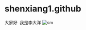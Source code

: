 # shenxiang1.github 
大家好  我是李大洋
![sm](https://user-images.githubusercontent.com/29617372/27413896-ae8a1eb0-5730-11e7-8747-0f15859f5fe7.jpg)
